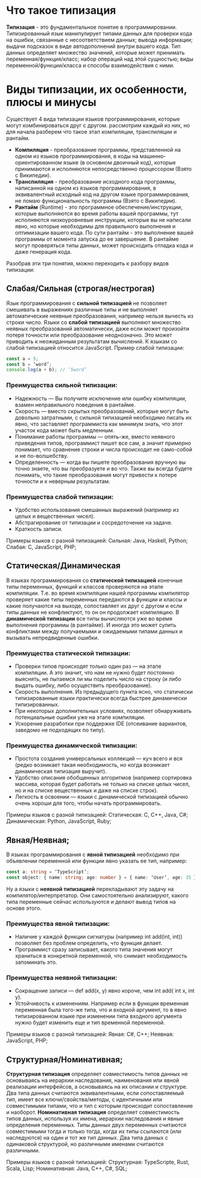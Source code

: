 # Что такое типизация

**Типизация** - это фундаментальное понятие в программировании. Типизированный язык манипулирует типами данных для проверки кода на ошибки, связанные с несоответствием данных; вывода информации; выдачи подсказок в виде автодополнений внутри вашего кода. Тип данных определяет множество значений, которые может принимать переменная/функция/класс; набор операций над этой сущностью; виды переменной/функции/класса и способы взаимодействия с ними.
# Виды типизации, их особенности, плюсы и минусы
Существует 4 вида типизации языков программирования, которые могут комбинироваться друг с другом. рассмотрим каждый из них, но для начала разберем что такое этап компиляции, транспиляции и рантайм.

* **Компиляция** - преобразование программы, представленной на одном из языков программирования, в коды на машинно-ориентированном языке (в основном двоичный код), которые принимаются и исполняются непосредственно процессором (Взято с Википедии).
* **Транспиляция** - преобразование исходного кода программы, написанной на одном из языков программирования, в эквивалентный исходный код на другом языке программирования, не ломаю функциональность программы (Взято с Википедии).
* **Рантайм** (Runtime) - это программное обеспечение/инструкции, которые выполняются во время работы вашей программы, тут исполняются низкоуровневые инструкции, которые вы не написали явно, но которые необходимы для правильного выполнения и оптимизации вашего кода. По сути рантайм - это выполнение вашей программы от момента запуска до ее завершение. В рантайме могут проверяться типы данных, может происходить отладка кода и даже генерация кода.

Разобрав эти три понятия, можно переходить к разбору видов типизации:

## Слабая/Сильная (строгая/нестрогая)
Язык программирования с **сильной типизацией** не позволяет смешивать в выражениях различные типы и не выполняет автоматические неявные преобразования, например нельзя вычесть из строки число. Языки со **слабой типизацией** выполняют множество неявных преобразований автоматически, даже если может произойти потеря точности или преобразование неоднозначно. Это может приводить к неожиданным результатам вычислений. К языкам со слабой типизацией относится JavaScript. Пример слабой типизации:
```TypeScript
const a = 5;
const b = ‘word’;
console.log(a + b); // ‘5word’
```

### Преимущества сильной типизации:
* Надежность — Вы получите исключение или ошибку компиляции, взамен неправильного поведения в рантайме.
* Скорость — вместо скрытых преобразований, которые могут быть довольно затратными, с сильной типизацией необходимо писать их явно, что заставляет программиста как минимум знать, что этот участок кода может быть медленным.
* Понимание работы программы — опять-же, вместо неявного приведения типов, программист пишет все сам, а значит примерно понимает, что сравнение строки и числа происходит не само-собой и не по-волшебству.
* Определенность — когда вы пишете преобразования вручную вы точно знаете, что вы преобразуете и во что. Также вы всегда будете понимать, что такие преобразования могут привести к потере точности и к неверным результатам.

### Преимущества слабой типизации:
* Удобство использования смешанных выражений (например из целых и вещественных чисел).
* Абстрагирование от типизации и сосредоточение на задаче.
* Краткость записи.

Примеры языков с разной типизацией:
Сильная: Java, Haskell, Python;
Слабая: C, JavaScript, PHP;

## Статическая/Динамическая
В языках программирования со **статической типизацией** конечные типы переменных, функций и классов проверяются на этапе компиляции. Т.е. во время компиляции нашей программы компилятор проверяет какие типы переменных передаются в функции и классы и какие получаются на выходе, сопоставляет их друг с другом и если типы данных не конфликтуют, то он он продолжает компиляцию. В **динамической типизации** все типы вычисляются уже во время выполнения программы (в рантайме). И иногда это может сулить конфликтами между получаемыми и ожидаемыми типами данных и вызывать непредвиденные ошибки.

### Преимущества статической типизации:
* Проверки типов происходят только один раз — на этапе компиляции. А это значит, что нам не нужно будет постоянно выяснять, не пытаемся ли мы поделить число на строку (и либо выдать ошибку, либо осуществить преобразование).
* Скорость выполнения. Из предыдущего пункта ясно, что статически типизированные языки практически всегда быстрее динамически типизированных.
* При некоторых дополнительных условиях, позволяет обнаруживать потенциальные ошибки уже на этапе компиляции.
* Ускорение разработки при поддержке IDE (отсеивание вариантов, заведомо не подходящих по типу).

### Преимущества динамической типизации:
* Простота создания универсальных коллекций — куч всего и вся (редко возникает такая необходимость, но когда возникает динамическая типизация выручит).
* Удобство описания обобщенных алгоритмов (например сортировка массива, которая будет работать не только на списке целых чисел, но и на списке вещественных и даже на списке строк).
* Легкость в освоении — языки с динамической типизацией обычно очень хороши для того, чтобы начать программировать.

Примеры языков с разной типизацией:
Статическая: C, C++, Java, C#;
Динамическая: Python, JavaScript, Ruby;

## Явная/Неявная;
В языках программирования с **явной типизацией** необходимо при объявлении переменной или функции явно указать ее тип, например:
```TypeScript
const a: string = ‘TypeScript’;
const object: { name: string; age: number } = { name: ‘User’, age: 35 }
```
Ну а языки с **неявной типизацией** перекладывают эту задачу на компилятор/интерпретатор. Они самостоятельно анализируют, какого типа переменные сейчас используются и делают вывод типов на основе этого.

### Преимущества явной типизации:
* Наличие у каждой функции сигнатуры (например int add(int, int)) позволяет без проблем определить, что функция делает.
* Программист сразу записывает, какого типа значения могут храниться в конкретной переменной, что снимает необходимость запоминать это.

### Преимущества неявной типизации:
* Сокращение записи — def add(x, y) явно короче, чем int add( int x, int y).
* Устойчивость к изменениям. Например если в функции временная переменная была того-же типа, что и входной аргумент, то в явно типизированном языке при изменении типа входного аргумента нужно будет изменить еще и тип временной переменной.

Примеры языков с разной типизацией:
Явная: C#, C++;
Неявная: JavaScript, PHP;

## Структурная/Номинативная;
**Структурная типизация** определяет совместимость типов данных не основываясь на иерархии наследования, наименования или явной реализации интерфейсов, а основываясь на их описании и структуре. Два типа данных считаются эквивалентными, если  сопоставляемый тип, имеет все ключи/свойства/методы, с идентичными или совместимыми типами, что и тип с которым происходит сопоставление и наоборот. **Номинативная типизация** определяет совместимость типов данных, используя их имена, иерархии наследования и явные определения переменных. Типы данных двух переменных считаются совместимыми тогда и только тогда, когда их типы ссылаются (или наследуются) на один и тот же тип данных. Два типа данных с одинаковой структурой, но различными именами считаются различными.

Примеры языков с разной типизацией:
Структурная: TypeScripte, Rust, Scala, Lisp;
Номинативная: Java, C++, C#, SQL;